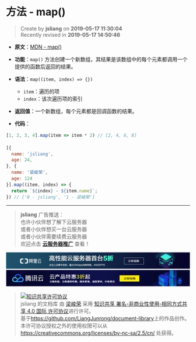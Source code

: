 方法 - map()
===

> Create by **jsliang** on **2019-05-17 11:30:04**  
> Recently revised in **2019-05-17 14:50:46**

* **原文**：[MDN - map()](https://developer.mozilla.org/zh-CN/docs/Web/JavaScript/Reference/Global_Objects/Array/map)

* **功能**：`map()` 方法创建一个新数组，其结果是该数组中的每个元素都调用一个提供的函数后返回的结果。

* **语法**：`map((item, index) => {})`
  * `item`：遍历的项
  * `index`：该次遍历项的索引

* **返回值**：一个新数组，每个元素都是回调函数的结果。

* **代码**：

```js
[1, 2, 3, 4].map(item => item * 2) // [2, 4, 6, 8]

[{
  name: 'jsliang',
  age: 24,
}, {
  name: '梁峻荣',
  age: 124
}].map((item, index) => {
  return `${index} - ${item.name}`;
}) // ['0 - jsliang', '1 - 梁峻荣']
```

---

> **jsliang** 广告推送：  
> 也许小伙伴想了解下云服务器  
> 或者小伙伴想买一台云服务器  
> 或者小伙伴需要续费云服务器  
> 欢迎点击 **[云服务器推广](https://github.com/LiangJunrong/document-library/blob/master/other-library/Monologue/%E7%A8%B3%E9%A3%9F%E8%89%B0%E9%9A%BE.md)** 查看！

[![图](../../../public-repertory/img/z-small-seek-ali-3.jpg)](https://promotion.aliyun.com/ntms/act/qwbk.html?userCode=w7hismrh)
[![图](../../../public-repertory/img/z-small-seek-tencent-2.jpg)](https://cloud.tencent.com/redirect.php?redirect=1014&cps_key=49f647c99fce1a9f0b4e1eeb1be484c9&from=console)

> <a rel="license" href="http://creativecommons.org/licenses/by-nc-sa/4.0/"><img alt="知识共享许可协议" style="border-width:0" src="https://i.creativecommons.org/l/by-nc-sa/4.0/88x31.png" /></a><br /><span xmlns:dct="http://purl.org/dc/terms/" property="dct:title">jsliang 的文档库</span> 由 <a xmlns:cc="http://creativecommons.org/ns#" href="https://github.com/LiangJunrong/document-library" property="cc:attributionName" rel="cc:attributionURL">梁峻荣</a> 采用 <a rel="license" href="http://creativecommons.org/licenses/by-nc-sa/4.0/">知识共享 署名-非商业性使用-相同方式共享 4.0 国际 许可协议</a>进行许可。<br />基于<a xmlns:dct="http://purl.org/dc/terms/" href="https://github.com/LiangJunrong/document-library" rel="dct:source">https://github.com/LiangJunrong/document-library</a>上的作品创作。<br />本许可协议授权之外的使用权限可以从 <a xmlns:cc="http://creativecommons.org/ns#" href="https://creativecommons.org/licenses/by-nc-sa/2.5/cn/" rel="cc:morePermissions">https://creativecommons.org/licenses/by-nc-sa/2.5/cn/</a> 处获得。